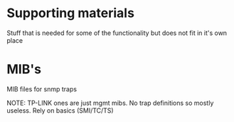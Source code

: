 # Supporting materials
Stuff that is needed for some of the functionality but does not fit in it's own place

# MIB's
MIB files for snmp traps

NOTE: TP-LINK ones are just mgmt mibs. No trap definitions so mostly useless. Rely on basics (SMI/TC/TS)
